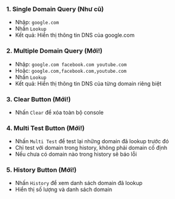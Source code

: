 ### 1. **Single Domain Query** (Như cũ)
- Nhập: `google.com`
- Nhấn `Lookup`
- Kết quả: Hiển thị thông tin DNS của google.com

### 2. **Multiple Domain Query** (Mới!)
- Nhập: `google.com facebook.com youtube.com`
- Hoặc: `google.com,facebook.com,youtube.com`
- Nhấn `Lookup`
- Kết quả: Hiển thị thông tin DNS của từng domain riêng biệt

### 3. **Clear Button** (Mới!)
- Nhấn `Clear` để xóa toàn bộ console

### 4. **Multi Test Button** (Mới!)
- Nhấn `Multi Test` để test lại những domain đã lookup trước đó
- Chỉ test với domain trong history, không phải domain cố định
- Nếu chưa có domain nào trong history sẽ báo lỗi

### 5. **History Button** (Mới!)
- Nhấn `History` để xem danh sách domain đã lookup
- Hiển thị số lượng và danh sách domain
